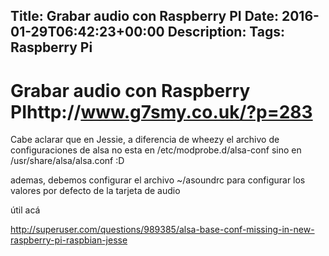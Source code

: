 Title: Grabar audio con Raspberry PI
Date: 2016-01-29T06:42:23+00:00
Description: 
Tags: Raspberry Pi
---
# Grabar audio con Raspberry PIhttp://www.g7smy.co.uk/?p=283

Cabe aclarar que en Jessie, a diferencia de wheezy el archivo de configuraciones de alsa no esta en /etc/modprobe.d/alsa-conf sino en /usr/share/alsa/alsa.conf :D

ademas, debemos configurar el archivo ~/asoundrc para configurar los valores por defecto de la tarjeta de audio

útil acá

http://superuser.com/questions/989385/alsa-base-conf-missing-in-new-raspberry-pi-raspbian-jesse